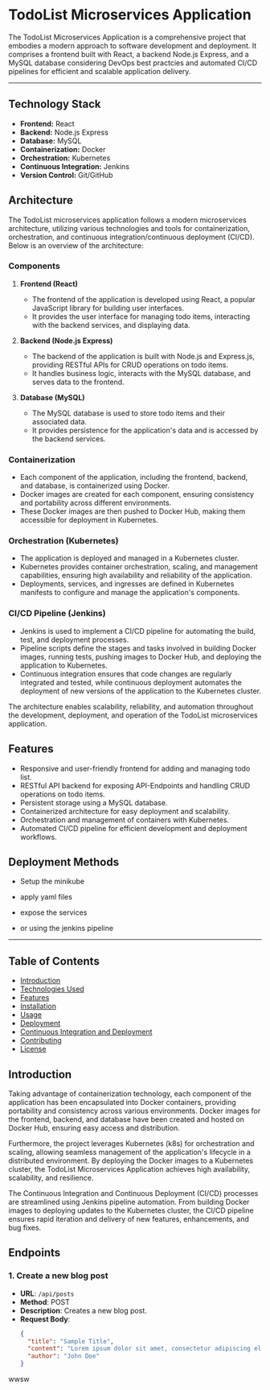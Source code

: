 # TodoList Microservices Application

The TodoList Microservices Application is a comprehensive project that embodies a modern approach to software development and deployment. It comprises a frontend built with React, a backend Node.js Express, and a MySQL database considering DevOps best practcies and automated CI/CD pipelines for efficient and scalable application delivery.

-------------------

## Technology Stack

- **Frontend:** React
- **Backend:** Node.js Express
- **Database:** MySQL
- **Containerization:** Docker
- **Orchestration:** Kubernetes 
- **Continuous Integration:** Jenkins
- **Version Control:** Git/GitHub

## Architecture


The TodoList microservices application follows a modern microservices architecture, utilizing various technologies and tools for containerization, orchestration, and continuous integration/continuous deployment (CI/CD). Below is an overview of the architecture:

### Components

1. **Frontend (React)**
   - The frontend of the application is developed using React, a popular JavaScript library for building user interfaces.
   - It provides the user interface for managing todo items, interacting with the backend services, and displaying data.

2. **Backend (Node.js Express)**
   - The backend of the application is built with Node.js and Express.js, providing RESTful APIs for CRUD operations on todo items.
   - It handles business logic, interacts with the MySQL database, and serves data to the frontend.

3. **Database (MySQL)**
   - The MySQL database is used to store todo items and their associated data.
   - It provides persistence for the application's data and is accessed by the backend services.

### Containerization

- Each component of the application, including the frontend, backend, and database, is containerized using Docker.
- Docker images are created for each component, ensuring consistency and portability across different environments.
- These Docker images are then pushed to Docker Hub, making them accessible for deployment in Kubernetes.

### Orchestration (Kubernetes)

- The application is deployed and managed in a Kubernetes cluster.
- Kubernetes provides container orchestration, scaling, and management capabilities, ensuring high availability and reliability of the application.
- Deployments, services, and ingresses are defined in Kubernetes manifests to configure and manage the application's components.

### CI/CD Pipeline (Jenkins)

- Jenkins is used to implement a CI/CD pipeline for automating the build, test, and deployment processes.
- Pipeline scripts define the stages and tasks involved in building Docker images, running tests, pushing images to Docker Hub, and deploying the application to Kubernetes.
- Continuous integration ensures that code changes are regularly integrated and tested, while continuous deployment automates the deployment of new versions of the application to the Kubernetes cluster.

The architecture enables scalability, reliability, and automation throughout the development, deployment, and operation of the TodoList microservices application.



## Features

- Responsive and user-friendly frontend for adding and managing todo list.
- RESTful API backend for exposing API-Endpoints and handling CRUD operations on todo items.
- Persistent storage using a MySQL database.
- Containerized architecture for easy deployment and scalability.
- Orchestration and management of containers with Kubernetes.
- Automated CI/CD pipeline for efficient development and deployment workflows.



## Deployment Methods 
- Setup the minikube
- apply yaml files       
- expose the services

- or using the jenkins pipeline



---------------------------
## Table of Contents

- [Introduction](#introduction)
- [Technologies Used](#technologies-used)
- [Features](#features)
- [Installation](#installation)
- [Usage](#usage)
- [Deployment](#deployment)
- [Continuous Integration and Deployment](#continuous-integration-and-deployment)
- [Contributing](#contributing)
- [License](#license)

## Introduction

Taking advantage of containerization technology, each component of the application has been encapsulated into Docker containers, providing portability and consistency across various environments. Docker images for the frontend, backend, and database have been created and hosted on Docker Hub, ensuring easy access and distribution.

Furthermore, the project leverages Kubernetes (k8s) for orchestration and scaling, allowing seamless management of the application's lifecycle in a distributed environment. By deploying the Docker images to a Kubernetes cluster, the TodoList Microservices Application achieves high availability, scalability, and resilience.

The Continuous Integration and Continuous Deployment (CI/CD) processes are streamlined using Jenkins pipeline automation. From building Docker images to deploying updates to the Kubernetes cluster, the CI/CD pipeline ensures rapid iteration and delivery of new features, enhancements, and bug fixes.



## Endpoints

### 1. Create a new blog post
- **URL**: `/api/posts`
- **Method**: POST
- **Description**: Creates a new blog post.
- **Request Body**:
  ```json
  {
    "title": "Sample Title",
    "content": "Lorem ipsum dolor sit amet, consectetur adipiscing elit...",
    "author": "John Doe"
  }
wwsw
